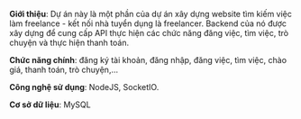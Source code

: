 **Giới thiệu**: Dự án này là một phần của dự án xây dựng website tìm kiếm việc làm freelance - kết nối nhà tuyển dụng là freelancer. Backend của nó được xây dựng để cung cấp API thực hiện các chức năng đăng việc, tìm việc, trò chuyện và thực hiện thanh toán.

**Chức năng chính**: đăng ký tài khoản, đăng nhập, đăng việc, tìm việc, chào giá, thanh toán, trò chuyện,...

**Công nghệ sử dụng**: NodeJS, SocketIO.

**Cơ sở dữ liệu**: MySQL
